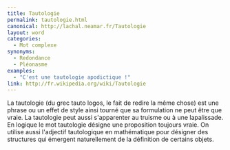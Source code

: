 ```yaml
---
title: Tautologie
permalink: tautologie.html
canonical: http://lachal.neamar.fr/Tautologie
layout: word
categories:
  - Mot complexe
synonyms:
  - Redondance
  - Pléonasme
examples:
  - "C'est une tautologie apodictique !"
link: http://fr.wikipedia.org/wiki/Tautologie
---
```


La tautologie (du grec tauto logos, le fait de redire la même chose) est une phrase ou un effet de style ainsi tourné que sa formulation ne peut être que vraie. La tautologie peut aussi s'apparenter au truisme ou à une lapalissade. En logique le mot tautologie désigne une proposition toujours vraie. On utilise aussi l'adjectif tautologique en mathématique pour désigner des structures qui émergent naturellement de la définition de certains objets.


